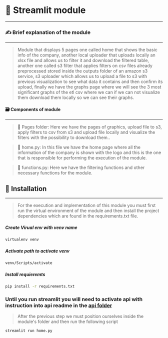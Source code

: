 # 👑 Streamlit module
----

### ✍ Brief explanation of the module
----
>Module that displays 5 pages one called home that shows the basic info of the company, another local uploader that uploads locally an xlsx file and allows us to filter it and download the filtered table, another one called s3 filter that applies filters on csv files already preprocessed stored inside the outputs folder of an amazon s3 service, s3 uploader which allows us to upload a file to s3 with previous visualization to see what data it contains and then confirm its upload, finally we have the graphs page where we will see the 3 most significant graphs of the etl csv where we can if we can not visualize them download them locally so we can see their graphs.

#### 🗃 Components of module
----

>📁 Pages folder: Here we have the pages of graphics, upload file to s3, apply filters to csv from s3 and upload file locally and visualize the filters with the possibility to download them..

>🐍 home.py: In this file we have the home page where all the information of the company is shown with the logo and this is the one that is responsible for performing the execution of the module.

>🐍 functions.py: Here we have the filtering functions and other necessary functions for the module.

## 👣 Installation
----

>For the execution and implementation of this module you must first run the virtual environment of the module and then install the project dependencies which are found in the requirements.txt file.



##### Create Virual env with venv name

```bash
virtualenv venv
```

##### Activate path to activate venv

```bash
venv/Scripts/activate
```

##### Install requieremts

```bash
pip install -r requirements.txt
```

### Until you run streamlit you will need to activate api with instruction into api readme in the [api folder](https://github.com/Nacho215/Proyecto-Final-Grupo-3/tree/main/api)

>After the previous step we must position ourselves inside the module's folder and then run the following script

```bash
streamlit run home.py
```